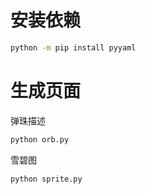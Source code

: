 # 安装依赖

```sh
python -m pip install pyyaml
```

<!-- https://github.com/AssetRipper/AssetRipper -->

# 生成页面

弹珠描述
```sh
python orb.py
```

雪碧图
```sh
python sprite.py
```